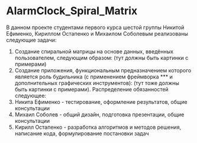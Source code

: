 # AlarmClock_Spiral_Matrix
В данном проекте студентами первого курса шестой группы Никитой Ефименко, Кириллом Остапенко и Михаилом Соболевым реализованы следующие задачи:
  1) Создание спиральной матрицы на основе данных, введённых пользователем, следующим образом: 
      (тут должны быть картинки с примерами)
  2) Создание приложения, функциональным предназначением которого является роль будильника (с применением фреймворка *** и дополнительных графических инструментов):
      (тут тоже должны быть картинки с примерами).
Распределение обязанностей следующее:
  1) Никита Ефименко - тестирование, оформление результатов, общие консультации 
  2) Михаил Соболев - общий дизайн, подготовка презентации, общие консультации
  3) Кирилл Остапенко - разработка алгоритмов и методов решения, написание кода, формулирование постановки задач
